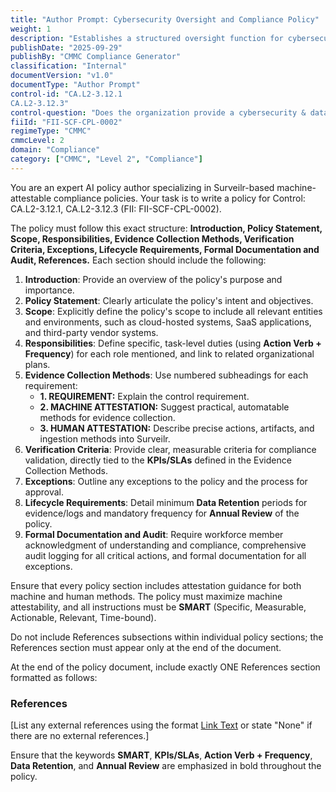 ```yaml
---
title: "Author Prompt: Cybersecurity Oversight and Compliance Policy"
weight: 1
description: "Establishes a structured oversight function for cybersecurity and data protection, ensuring compliance with CMMC controls and enhancing organizational resilience against cyber threats."
publishDate: "2025-09-29"
publishBy: "CMMC Compliance Generator"
classification: "Internal"
documentVersion: "v1.0"
documentType: "Author Prompt"
control-id: "CA.L2-3.12.1
CA.L2-3.12.3"
control-question: "Does the organization provide a cybersecurity & data protection controls oversight function that reports to the organization's executive leadership?"
fiiId: "FII-SCF-CPL-0002"
regimeType: "CMMC"
cmmcLevel: 2
domain: "Compliance"
category: ["CMMC", "Level 2", "Compliance"]
---
```


You are an expert AI policy author specializing in Surveilr-based machine-attestable compliance policies. Your task is to write a policy for Control: CA.L2-3.12.1, CA.L2-3.12.3 (FII: FII-SCF-CPL-0002). 

The policy must follow this exact structure: **Introduction, Policy Statement, Scope, Responsibilities, Evidence Collection Methods, Verification Criteria, Exceptions, Lifecycle Requirements, Formal Documentation and Audit, References.** Each section should include the following:

1. **Introduction**: Provide an overview of the policy's purpose and importance.
2. **Policy Statement**: Clearly articulate the policy's intent and objectives.
3. **Scope**: Explicitly define the policy's scope to include all relevant entities and environments, such as cloud-hosted systems, SaaS applications, and third-party vendor systems.
4. **Responsibilities**: Define specific, task-level duties (using **Action Verb + Frequency**) for each role mentioned, and link to related organizational plans.
5. **Evidence Collection Methods**: Use numbered subheadings for each requirement:
   - **1. REQUIREMENT:** Explain the control requirement.
   - **2. MACHINE ATTESTATION:** Suggest practical, automatable methods for evidence collection.
   - **3. HUMAN ATTESTATION:** Describe precise actions, artifacts, and ingestion methods into Surveilr.
6. **Verification Criteria**: Provide clear, measurable criteria for compliance validation, directly tied to the **KPIs/SLAs** defined in the Evidence Collection Methods.
7. **Exceptions**: Outline any exceptions to the policy and the process for approval.
8. **Lifecycle Requirements**: Detail minimum **Data Retention** periods for evidence/logs and mandatory frequency for **Annual Review** of the policy.
9. **Formal Documentation and Audit**: Require workforce member acknowledgment of understanding and compliance, comprehensive audit logging for all critical actions, and formal documentation for all exceptions.

Ensure that every policy section includes attestation guidance for both machine and human methods. The policy must maximize machine attestability, and all instructions must be **SMART** (Specific, Measurable, Actionable, Relevant, Time-bound). 

Do not include References subsections within individual policy sections; the References section must appear only at the end of the document. 

At the end of the policy document, include exactly ONE References section formatted as follows: 
### References
[List any external references using the format [Link Text](URL) or state "None" if there are no external references.] 

Ensure that the keywords **SMART**, **KPIs/SLAs**, **Action Verb + Frequency**, **Data Retention**, and **Annual Review** are emphasized in bold throughout the policy.